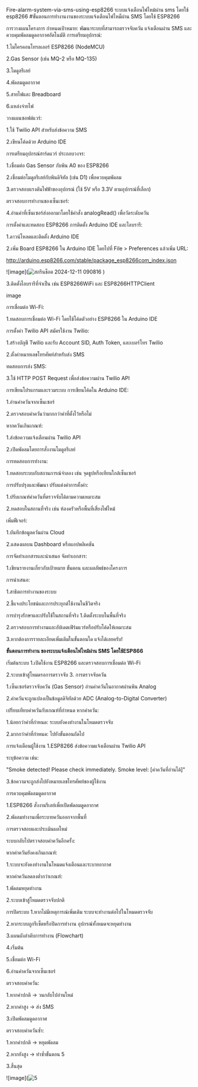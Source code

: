 Fire-alarm-system-via-sms-using-esp8266
ระบบแจ้งเตือนไฟไหม้ผ่าน sms โดยใช้ esp8266 #ขั้นตอนการทำงานงานของระบบแจ้งเตือนไฟไหม็ผ่าน SMS โดยใช้ ESP8266

การวางแผนโครงการ กำหนดเป้าหมาย:
พัฒนาระบบที่สามารถตรวจจับควัน แจ้งเตือนผ่าน SMS และควบคุมพัดลมดูดอากาศอัตโนมัติ การเตรียมอุปกรณ์:

1.ไมโครคอนโทรลเลอร์ ESP8266 (NodeMCU)

2.Gas Sensor (เช่น MQ-2 หรือ MQ-135)

3.โมดูลรีเลย์

4.พัดลมดูดอากาศ

5.สายไฟและ Breadboard

6.แหล่งจ่ายไฟ

วางแผนซอฟต์แวร์:

1.ใช้ Twilio API สำหรับส่งข้อความ SMS

2.เขียนโค้ดด้วย Arduino IDE

การเตรียมอุปกรณ์ฮาร์ดแวร์
ประกอบวงจร:

1.เชื่อมต่อ Gas Sensor กับพิน A0 ของ ESP8266

2.เชื่อมต่อโมดูลรีเลย์กับพินดิจิทัล (เช่น D1) เพื่อควบคุมพัดลม

3.ตรวจสอบแรงดันไฟฟ้าของอุปกรณ์ (ใช้ 5V หรือ 3.3V ตามอุปกรณ์ที่เลือก)

ตรวจสอบการทำงานของเซ็นเซอร์:

4.อ่านค่าที่เซ็นเซอร์ส่งออกมาโดยใช้คำสั่ง analogRead() เพื่อวัดระดับควัน

การตั้งค่าและทดสอบ ESP8266
การติดตั้ง Arduino IDE และไลบรารี:

1.ดาวน์โหลดและติดตั้ง Arduino IDE

2.เพิ่ม Board ESP8266 ใน Arduino IDE โดยไปที่ File > Preferences แล้วเพิ่ม URL:

http://arduino.esp8266.com/stable/package_esp8266com_index.json

![image](![สกรีนช็อต 2024-12-11 090816](https://github.com/user-attachments/assets/f23871e1-babe-4d1a-b6d1-64e004ab3029)
)

3.ติดตั้งไลบรารีที่จำเป็น เช่น ESP8266WiFi และ ESP8266HTTPClient

image

การเชื่อมต่อ Wi-Fi:

1.ทดสอบการเชื่อมต่อ Wi-Fi โดยใช้โค้ดตัวอย่าง ESP8266 ใน Arduino IDE

การตั้งค่า Twilio API
สมัครใช้งาน Twilio:

1.สร้างบัญชี Twilio และรับ Account SID, Auth Token, และเบอร์โทร Twilio

2.ตั้งค่าหมายเลขโทรศัพท์สำหรับส่ง SMS

ทดสอบการส่ง SMS:

3.ใช้ HTTP POST Request เพื่อส่งข้อความผ่าน Twilio API

การเขียนโปรแกรมและรวมระบบ
การเขียนโค้ดใน Arduino IDE:

1.อ่านค่าควันจากเซ็นเซอร์

2.ตรวจสอบค่าควันว่ามากกว่าค่าที่ตั้งไว้หรือไม่

หากควันเกินเกณฑ์:

1.ส่งข้อความแจ้งเตือนผ่าน Twilio API

2.เปิดพัดลมโดยการสั่งงานโมดูลรีเลย์

การทดสอบการทำงาน:

1.ทดสอบระบบกับสถานการณ์จำลอง เช่น จุดธูปหรือเทียนใกล้เซ็นเซอร์

การปรับปรุงและพัฒนา
ปรับแต่งค่าการตั้งค่า:

1.ปรับเกณฑ์ค่าควันที่ตรวจจับได้ตามความเหมาะสม

2.ทดสอบในสถานที่จริง เช่น ห้องครัวหรือพื้นที่เสี่ยงไฟไหม้

เพิ่มฟีเจอร์:

1.บันทึกข้อมูลควันผ่าน Cloud

2.แสดงผลบน Dashboard หรือแอปพลิเคชัน

การจัดทำเอกสารและนำเสนอ
จัดทำเอกสาร:

1.เขียนรายงานเกี่ยวกับเป้าหมาย ขั้นตอน และผลลัพธ์ของโครงการ

การนำเสนอ:

1.สาธิตการทำงานของระบบ

2.ชี้แจงประโยชน์และการประยุกต์ใช้งานในชีวิตจริง

การบำรุงรักษาและปรับใช้ในสถานที่จริง
1.ติดตั้งระบบในพื้นที่จริง

2.ตรวจสอบการทำงานและอัปเดตเฟิร์มแวร์หรือปรับโค้ดให้เหมาะสม

3.หากต้องการรายละเอียดเพิ่มเติมในขั้นตอนใด แจ้งได้เลยครับ!

**ขั้นตอนการทำงาน ของระบบแจ้งเตือนไฟไหม้ผ่าน SMS โดยใช้ESP866**

เริ่มต้นระบบ
1.เปิดใช้งาน ESP8266 และตรวจสอบการเชื่อมต่อ Wi-Fi

2.ระบบเข้าสู่โหมดรอการตรวจจับ 3. การตรวจจับควัน

1.เซ็นเซอร์ตรวจจับควัน (Gas Sensor) อ่านค่าควันในอากาศผ่านพิน Analog

2.ค่าควันจะถูกแปลงเป็นข้อมูลดิจิทัลด้วย ADC (Analog-to-Digital Converter)

เปรียบเทียบค่าควันกับเกณฑ์ที่กำหนด
หากค่าควัน:

1.น้อยกว่าค่าที่กำหนด: ระบบยังคงทำงานในโหมดตรวจจับ

2.มากกว่าค่าที่กำหนด: ไปยังขั้นตอนถัดไป

การแจ้งเตือนผู้ใช้งาน
1.ESP8266 ส่งข้อความแจ้งเตือนผ่าน Twilio API

ระบุข้อความ เช่น:

"Smoke detected! Please check immediately. Smoke level: [ค่าควันที่อ่านได้]"

3.ข้อความจะถูกส่งไปยังหมายเลขโทรศัพท์ของผู้ใช้งาน

การควบคุมพัดลมดูดอากาศ

1.ESP8266 สั่งงานรีเลย์เพื่อเปิดพัดลมดูดอากาศ

2.พัดลมทำงานเพื่อระบายควันออกจากพื้นที่

การตรวจสอบและประเมินผลใหม่

ระบบกลับไปตรวจสอบค่าควันอีกครั้ง:

หากค่าควันยังคงเกินเกณฑ์:

1.ระบบจะยังคงทำงานในโหมดแจ้งเตือนและระบายอากาศ

หากค่าควันลดลงต่ำกว่าเกณฑ์:

1.พัดลมหยุดทำงาน

2.ระบบเข้าสู่โหมดตรวจจับปกติ

การปิดระบบ
1.หากไม่มีเหตุการณ์เพิ่มเติม ระบบจะทำงานต่อไปในโหมดตรวจจับ

2.หากระบบถูกรีเซ็ตหรือปิดการทำงาน อุปกรณ์ทั้งหมดจะหยุดทำงาน

3.แผนผังลำดับการทำงาน (Flowchart)

4.เริ่มต้น

5.เชื่อมต่อ Wi-Fi

6.อ่านค่าควันจากเซ็นเซอร์

ตรวจสอบค่าควัน:

1.หากค่าปกติ → วนกลับไปอ่านใหม่

2.หากค่าสูง → ส่ง SMS

3.เปิดพัดลมดูดอากาศ

ตรวจสอบค่าควันซ้ำ:

1.หากค่าปกติ → หยุดพัดลม

2.หากยังสูง → ทำซ้ำขั้นตอน 5

3.สิ้นสุด

![image](![5](https://github.com/user-attachments/assets/82a00959-8243-45a8-b433-966b69eed83f)
